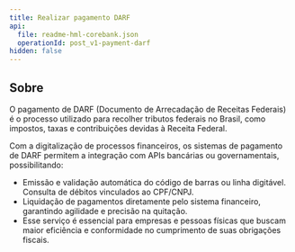 ```yaml
---
title: Realizar pagamento DARF
api:
  file: readme-hml-corebank.json
  operationId: post_v1-payment-darf
hidden: false
---
```

## Sobre

O pagamento de DARF (Documento de Arrecadação de Receitas Federais) é o processo utilizado para recolher tributos federais no Brasil, como impostos, taxas e contribuições devidas à Receita Federal.

Com a digitalização de processos financeiros, os sistemas de pagamento de DARF permitem a integração com APIs bancárias ou governamentais, possibilitando:

* Emissão e validação automática do código de barras ou linha digitável.\
  Consulta de débitos vinculados ao CPF/CNPJ.
* Liquidação de pagamentos diretamente pelo sistema financeiro, garantindo agilidade e precisão na quitação.
* Esse serviço é essencial para empresas e pessoas físicas que buscam maior eficiência e conformidade no cumprimento de suas obrigações fiscais.